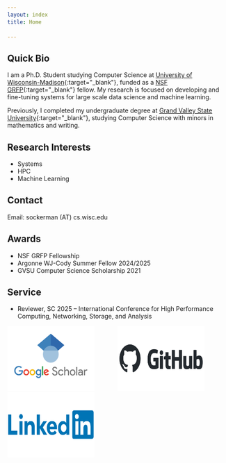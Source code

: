 ```yaml
---
layout: index
title: Home

---
```


## Quick Bio 
I am a Ph.D. Student studying Computer Science at [University of Wisconsin-Madison](https://www.cs.wisc.edu/){:target="_blank"}, funded as a [NSF GRFP](https://www.nsfgrfp.org/){:target="_blank"} fellow. My research is focused on developing and fine-tuning systems for large scale data science and machine learning. 

Previously, I completed my undergraduate degree at [Grand Valley State University](https://www.gvsu.edu/){:target="_blank"}, studying Computer Science with minors in mathematics and writing.


## Research Interests
* Systems
* HPC
* Machine Learning


## Contact

Email: sockerman (AT) cs.wisc.edu


## Awards
* NSF GRFP Fellowship
* Argonne WJ-Cody Summer Fellow 2024/2025
* GVSU Computer Science Scholarship 2021

## Service 

* Reviewer, SC 2025 – International Conference for High Performance Computing, Networking, Storage, and Analysis

<div style="display: inline-block;">
    <a href="https://scholar.google.com/citations?user=7gZFL2IAAAAJ&hl=en" target="_blank">
        <img src="images/gScholar.png" alt="Link to my Google Scholar" style="width: 200px; height: 150px; margin-right: 50px;">
    </a>
</div>
<div style="display: inline-block;">
    <a href="https://github.com/OckermanSethGVSU" target="_blank">
        <img src="images/github-logo-vector.png" alt="Link to my Github" style="width: 200px; height: 150px; margin-right: 50px;">
    </a>
</div>
<div style="display: inline-block;">
    <a href="https://www.linkedin.com/in/sethockerman/" target="_blank">
        <img src="images/Linkedin-Logo.png" alt="Link to my LinkedIn" style="width: 200px; height: 150px;">
    </a>
</div>


